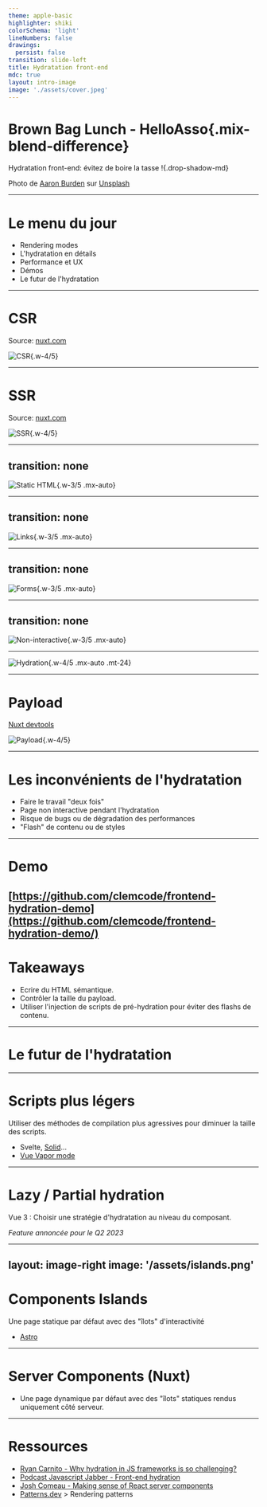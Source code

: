 ```yaml
---
theme: apple-basic
highlighter: shiki
colorSchema: 'light'
lineNumbers: false
drawings:
  persist: false
transition: slide-left
title: Hydratation front-end
mdc: true
layout: intro-image
image: './assets/cover.jpeg'
---
```


# Brown Bag Lunch - HelloAsso{.mix-blend-difference}

Hydratation front-end: évitez de boire la tasse !{.drop-shadow-md}

<div class="absolute bottom-10 left-10 text-xs">
Photo de <a href="https://unsplash.com/fr/@aaronburden?utm_source=unsplash&utm_medium=referral&utm_content=creditCopyText">Aaron Burden</a> sur <a href="https://unsplash.com/fr/photos/dXYE1d08BiY?utm_source=unsplash&utm_medium=referral&utm_content=creditCopyText">Unsplash</a>
</div>

<!--
Présentation Clem
Hydratation : processus appliqué dans le cadre du rendu côté serveur d'une appli JS
Peut s'appliquer à React, Vue, Angular, Svelte, etc.
Je vais utiliser Vue / Nuxt comme exemple
Sujet "transparent" pour les devs front, c'est le framework qui s'en occupe
Mieux comprendre l'hydration permet d'éviter des bugs et d'optimiser les performances
- Un peu de théorie rapide
- Exemples de bugs ou problèmes perf / UX
- Le futur de l'hydration
-->
---

# Le menu du jour

- Rendering modes
- L'hydratation en détails
- Performance et UX
- Démos
- Le futur de l'hydratation

---

# CSR

Source: [nuxt.com](https://nuxt.com)

![CSR](/assets/csr.svg){.w-4/5}


---

# SSR

Source: [nuxt.com](https://nuxt.com)

![SSR](/assets/ssr.svg){.w-4/5}

---
transition: none
---

![Static HTML](/assets/hydration/1.png){.w-3/5 .mx-auto}

<!-- 
A ce stade, on a une page statique, sans interactivité
Les scripts sont en train d'être téléchargés, parsés et exécutés
-->
---
transition: none
---

![Links](/assets/hydration/2.png){.w-3/5 .mx-auto}

<!-- 
Si les liens <a> sont cliqués, on  retrouve le comportement d'une MPA classique
D'où l'importance de ne pas utiliser de navigation programmatique pour les éléments de navigation importants.
-->
---
transition: none
---

![Forms](/assets/hydration/3.png){.w-3/5 .mx-auto}

<!-- 
Si les formulaires respectent les standards HTML, il fonctionneront même sans JS
method POST, action, validation HTML...
-->
---
transition: none
---

![Non-interactive](/assets/hydration/4.png){.w-3/5 .mx-auto}

---

![Hydration](/assets/hydration/5.png){.w-4/5 .mx-auto .mt-24}

<!-- 
Vue prend en charge la page en réconciliant le DOM statique et l'arbre de composants
On rajoute les event handlers etc... Le state utilisé pour générer la page en SSR est réutilisé. C'est le payload.
-->
---

# Payload

[Nuxt devtools](https://devtools.nuxt.com/)

![Payload](/assets/payload.png){.w-4/5}

---

# Les inconvénients de l'hydratation

<v-clicks>

- Faire le travail "deux fois"
- Page non interactive pendant l'hydratation
- Risque de bugs ou de dégradation des performances
- "Flash" de contenu ou de styles

</v-clicks>

---
# Demo

[https://github.com/clemcode/frontend-hydration-demo](https://github.com/clemcode/frontend-hydration-demo/)
---

# Takeaways

- Ecrire du HTML sémantique.
- Contrôler la taille du payload.
- Utiliser l'injection de scripts de pré-hydration pour éviter des flashs de contenu.

---

# Le futur de l'hydratation

---

# Scripts plus légers

Utiliser des méthodes de compilation plus agressives pour diminuer la taille des scripts.

- Svelte, [Solid](https://www.youtube.com/watch?v=hw3Bx5vxKl0)...
- [Vue Vapor mode](https://youtu.be/I5mGNB-4f0o?si=h617luElEgLETniF&t=1220)

---

# Lazy / Partial hydration

Vue 3 : Choisir une stratégie d'hydratation au niveau du composant.

*Feature annoncée pour le Q2 2023*

---
layout: image-right
image: '/assets/islands.png'
---
# Components Islands

Une page statique par défaut avec des "îlots" d'interactivité
- [Astro](https://astro.build/)

---

# Server Components (Nuxt)

- Une page dynamique par défaut avec des "îlots" statiques rendus uniquement côté serveur.

---

# Ressources

- [Ryan Carnito - Why hydration in JS frameworks is so challenging?](https://dev.to/this-is-learning/why-efficient-hydration-in-javascript-frameworks-is-so-challenging-1ca3)
- [Podcast Javascript Jabber - Front-end hydration](https://podcastaddict.com/javascript-jabber/episode/152420337)
- [Josh Comeau - Making sense of React server components](https://www.joshwcomeau.com/react/server-components)
- [Patterns.dev](https://www.patterns.dev/posts) > Rendering patterns
